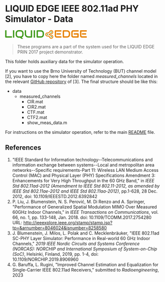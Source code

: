 # LIQUID EDGE IEEE 802.11ad PHY Simulator - Data

![LIQUID EDGE Logo](../doc/liquid_edge_logo28.png)

> These programs are a part of the system used for the LIQUID EDGE PRIN 2017 project demonstrator.

This folder holds auxiliary data for the simulator operation.

If you want to use the Brno University of Technology (BUT) channel model [2], you have to copy here the folder named *measured_channels* located in the relevant [GitHub repository](https://github.com/jirimilos/802.11ad-phy-sim) of [3]. The final structure should be like this:

* data
  * measured_channels
    * CIR.mat
    * CIR2.mat
    * CTF.mat
    * CTF2.mat
    * show_meas_data.m

For instructions on the simulator operation, refer to the main [README](../README.md) file.

## References

1. "IEEE Standard for Information technology--Telecommunications and information exchange between systems--Local and metropolitan area networks--Specific requirements-Part 11: Wireless LAN Medium Access Control (MAC) and Physical Layer (PHY) Specifications Amendment 3: Enhancements for Very High Throughput in the 60 GHz Band," in _IEEE Std 802.11ad-2012 (Amendment to IEEE Std 802.11-2012, as amended by IEEE Std 802.11ae-2012 and IEEE Std 802.11aa-2012)_, pp.1-628, 28 Dec. 2012, doi: 10.1109/IEEESTD.2012.6392842
2. P. Liu, J. Blumenstein, N. S. Perović, M. Di Renzo and A. Springer, "Performance of Generalized Spatial Modulation MIMO Over Measured 60GHz Indoor Channels," in _IEEE Transactions on Communications_, vol. 66, no. 1, pp. 133-148, Jan. 2018. doi: 10.1109/TCOMM.2017.2754280 URL: http://ieeexplore.ieee.org/stamp/stamp.jsp?tp=&arnumber=8046024&isnumber=8258580
3. J. Blumenstein, J. Milos, L. Polak and C. Mecklenbräuker, "IEEE 802.11ad SC-PHY Layer Simulator: Performance in Real-world 60 GHz Indoor Channels," _2019 IEEE Nordic Circuits and Systems Conference (NORCAS): NORCHIP and International Symposium of System-on-Chip (SoC)_, Helsinki, Finland, 2019, pp. 1-4, doi: 10.1109/NORCHIP.2019.8906960
4. G. Baruffa, L. Rugini, "Improved Channel Estimation and Equalization for Single-Carrier IEEE 802.11ad Receivers," submitted to _Radioengineering_, 2023